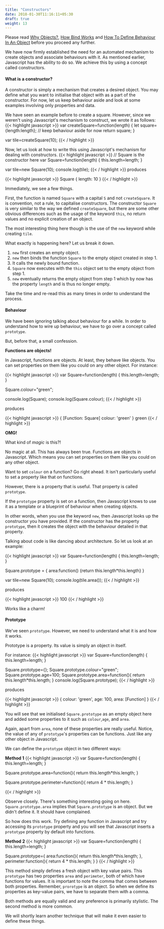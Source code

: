 ```yaml
---
title: "Constructors"
date: 2018-01-30T11:16:11+05:30
draft: true
weight: 13
---
```


Please read [Why Objects?](/why_objects), [How Bind Works](/how_does_bind_work) and [How To Define Behaviour In An Object](/behaviour_in_an_object) before you proceed any further.


We have now firmly established the need for an automated mechanism to create objects and associate behaviours with it. As mentioned earlier, Javascript has the ability to do so. We achieve this by using a concept called constructors.

#### What is a constructor?

A constructor is simply a mechanism that creates a desired object. You may define what you want to initialise that object with as a part of the constructor. For now, let us keep behaviour aside and look at some examples involving only properties and data.


We have seen an example before to create a square. However, since we weren't using Javascript's mechanism to construct, we wrote it as follows:
{{< highlight javascript >}}
var createSquare=function(length) {
  let square={length:length};
  // keep behaviour aside for now
  return square;
}

var tile=createSquare(10);
{{< / highlight >}}

Now, let us look at how to write this using Javascript's mechanism for dealing with constructors.
{{< highlight javascript >}}
// Square is the constructor here
var Square=function(length) {
  this.length=length;
}

var tile=new Square(10);
console.log(tile);
{{< / highlight >}}
produces

{{< highlight javascript >}}
Square { length: 10 }
{{< / highlight >}}

Immediately, we see a few things.

First, the function is named `Square` with a capital `S` and not `createSquare`. It is convention, not a rule, to capitalise constructors. The constructor `Square` is very similar to the way we defined `createSquare`, but there are some other obvious differences such as the usage of the keyword `this`, no return values and no explicit creation of an object.

The most interesting thing here though is the use of the `new` keyword while creating `tile`.

What exactly is happening here? Let us break it down.

1. `new` first creates an empty object.
2. `new` then binds the function `Square` to the empty object created in step 1.
3. It calls the newly bound function.
4. `Square` now executes with the `this` object set to the empty object from step 1.
5. `new` eventually returns the empty object from step 1 which by now has the property `length` and is thus no longer empty.

Take the time and re-read this as many times in order to understand the process.

#### Behaviour

We have been ignoring talking about behaviour for a while. In order to understand how to wire up behaviour, we have to go over a concept called `prototype`.

But, before that, a small confession.

**Functions are objects!**

In Javascript, functions are objects. At least, they behave like objects. You can set properties on them like you could on any other object. For instance:

{{< highlight javascript >}}
var Square=function(length) {
  this.length=length;
}

Square.colour="green";

console.log(Square);
console.log(Square.colour);
{{< / highlight >}}

produces

{{< highlight javascript >}}
{ [Function: Square] colour: 'green' }
green
{{< / highlight >}}

**OMG!**

What kind of _magic_ is this?!

No magic at all. This has always been true. Functions are objects in Javascript. Which means you can set properties on them like you could on any other object.

Want to set `colour` on a function? Go right ahead. It isn't particularly useful to set a property like that on functions.

However, there is a property that is useful. That property is called `prototype`.


If the `prototype` property is set on a function, then Javascript knows to use it as a template or a blueprint of behaviour when creating objects.

In other words, when you use the keyword `new`, then Javascript looks up the constructor you have provided. If the constructor has the property `prototype`, then it creates the object with the behaviour detailed in that property.

Talking about code is like dancing about architecture. So let us look at an example:

{{< highlight javascript >}}
var Square=function(length) {
  this.length=length;
}

Square.prototype = {
  area:function() {return this.length*this.length}
}

var tile=new Square(10);
console.log(tile.area());
{{< / highlight >}}

produces

{{< highlight javascript >}}
100
{{< / highlight >}}

Works like a charm!

#### Prototype

We've seen `prototype`. However, we need to understand what it is and how it works.

Prototype is a property. Its value is simply an object in itself.

For instance:
{{< highlight javascript >}}
var Square=function(length) {
  this.length=length;
}

Square.prototype={};
Square.prototype.colour="green";
Square.prototype.age=100;
Square.prototype.area=function(){
  return this.length*this.length;
}
console.log(Square.prototype);
{{< / highlight >}}

produces

{{< highlight javascript >}}
{ colour: 'green', age: 100, area: [Function] }
{{< / highlight >}}

You will see that we initialised `Square.prototype` as an empty object here and added some properties to it such as `colour`,`age`, and `area`.

Again, apart from `area`, none of these properties are really useful. Notice, the value of any of `prototype`'s properties can be functions. Just like any other object in Javascript.

We can define the `prototype` object in two different ways:

**Method 1**
{{< highlight javascript >}}
var Square=function(length) {
  this.length=length;
}

Square.prototype.area=function(){
  return this.length*this.length;
}

Square.prototype.perimeter=function(){
  return 4 * this.length;
}

{{< / highlight >}}

Observe closely. There's something interesting going on here. `Square.prototype.area` implies that `Square.prototype` is an object. But we didn't define it. It should have complained.

 So how does this work. Try defining any function in Javascript and try accessing its `prototype` property and you will see that Javascript inserts a `prototype` property by default into functions.

**Method 2**
{{< highlight javascript >}}
var Square=function(length) {
  this.length=length;
}

Square.prototype={
  area:function(){
    return this.length*this.length;
  },
  perimeter:function(){
    return 4 * this.length;
  }
}
{{< / highlight >}}

This method simply defines a fresh object with key value pairs. This `prototype` has two properties `area` and `perimeter`, both of which have functions for values. It is important to note the comma that comes between both properties. Remember, `prorotype` is an object. So when we define its properties as key-value pairs, we have to separate them with a comma.


Both methods are equally valid and any preference is primarily stylistic. The second method is more common.

We will shortly learn another technique that will make it even easier to define these things.